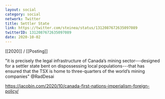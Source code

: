 ```yaml
---
layout: social
category: social
network: Twitter
title: Settler State
link: https://twitter.com/steinea/status/1312087672635097089
twitterID: 1312087672635097089
date: 2020-10-02
---
```


[[2020]] / [[Posting]]

"it is precisely the legal infrastructure of Canada’s mining sector---designed for a settler state bent on dispossessing local populations---that has ensured that the TSX is home to three-quarters of the world’s mining companies" @RadDesai

<https://jacobin.com/2020/10/canada-first-nations-imperialism-foreign-policy/>
